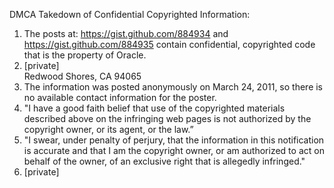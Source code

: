 DMCA Takedown of Confidential Copyrighted Information:

1. The posts at: <https://gist.github.com/884934> and <https://gist.github.com/884935> contain confidential, copyrighted code that is the property of Oracle.
2. [private]<br>
   Redwood Shores, CA 94065
3. The information was posted anonymously on March 24, 2011, so there is no available contact information for the poster.
4. "I have a good faith belief that use of the copyrighted materials described above on the infringing web pages is not authorized by the copyright owner, or its agent, or the law.”
5. "I swear, under penalty of perjury, that the information in this notification is accurate and that I am the copyright owner, or am authorized to act on behalf of the owner, of an exclusive right that is allegedly infringed."
6. [private]
